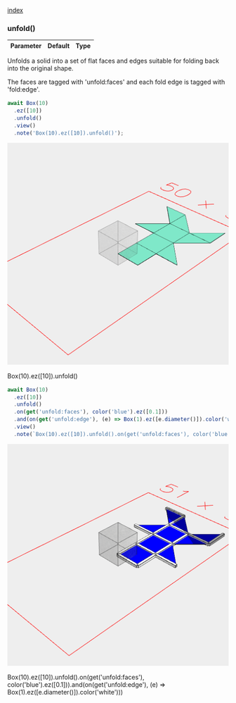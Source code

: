 [index](../../nb/api/index.md)
### unfold()
Parameter|Default|Type
---|---|---

Unfolds a solid into a set of flat faces and edges suitable for folding back into the original shape.

The faces are tagged with 'unfold:faces' and each fold edge is tagged with 'fold:edge'.

```JavaScript
await Box(10)
  .ez([10])
  .unfold()
  .view()
  .note('Box(10).ez([10]).unfold()');
```

![Image](unfold.md.$2.png)

Box(10).ez([10]).unfold()

```JavaScript
await Box(10)
  .ez([10])
  .unfold()
  .on(get('unfold:faces'), color('blue').ez([0.1]))
  .and(on(get('unfold:edge'), (e) => Box(1).ez([e.diameter()]).color('white')))
  .view()
  .note(`Box(10).ez([10]).unfold().on(get('unfold:faces'), color('blue').ez([0.1])).and(on(get('unfold:edge'), (e) => Box(1).ez([e.diameter()]).color('white')))`);
```

![Image](unfold.md.$3.png)

Box(10).ez([10]).unfold().on(get('unfold:faces'), color('blue').ez([0.1])).and(on(get('unfold:edge'), (e) => Box(1).ez([e.diameter()]).color('white')))
